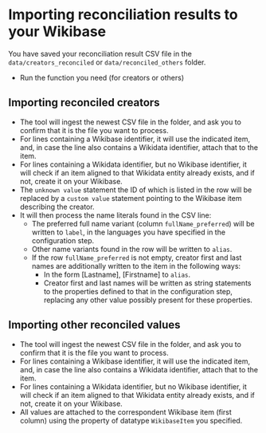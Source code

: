 # Importing reconciliation results to your Wikibase

You have saved your reconciliation result CSV file in the `data/creators_reconciled` or `data/reconciled_others` folder.

* Run the function you need (for creators or others)

## Importing reconciled creators
* The tool will ingest the newest CSV file in the folder, and ask you to confirm that it is the file you want to process.
* For lines containing a Wikibase identifier, it will use the indicated item, and, in case the line also contains a Wikidata identifier, attach that to the item.
* For lines containing a Wikidata identifier, but no Wikibase identifier, it will check if an item aligned to that Wikidata entity already exists, and if not, create it on your Wikibase.
* The `unknown value` statement the ID of which is listed in the row will be replaced by a `custom value` statement pointing to the Wikibase item describing the creator.
* It will then process the name literals found in the CSV line:
  * The preferred full name variant (column `fullName_preferred`) will be written to `label`, in the languages you have specified in the configuration step.
  * Other name variants found in the row will be written to `alias`.
  * If the row `fullName_preferred` is not empty, creator first and last names are additionally written to the item in the following ways:
    * In the form [Lastname], [Firstname] to `alias`.
    * Creator first and last names will be written as string statements to the properties defined to that in the configuration step, replacing any other value possibly present for these properties.

## Importing other reconciled values
* The tool will ingest the newest CSV file in the folder, and ask you to confirm that it is the file you want to process.
* For lines containing a Wikibase identifier, it will use the indicated item, and, in case the line also contains a Wikidata identifier, attach that to the item.
* For lines containing a Wikidata identifier, but no Wikibase identifier, it will check if an item aligned to that Wikidata entity already exists, and if not, create it on your Wikibase.
* All values are attached to the correspondent Wikibase item (first column) using the property of datatype `WikibaseItem` you specified.